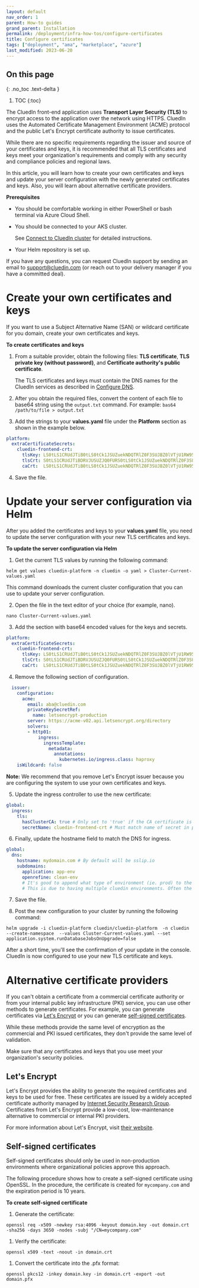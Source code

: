 ```yaml
---
layout: default
nav_order: 1
parent: How-to guides
grand_parent: Installation
permalink: /deployment/infra-how-tos/configure-certificates
title: Configure certificates
tags: ["deployment", "ama", "marketplace", "azure"]
last_modified: 2023-06-20
---
```

## On this page
{: .no_toc .text-delta }
1. TOC
{:toc}

The CluedIn front-end application uses **Transport Layer Security (TLS)** to encrypt access to the application over the network using HTTPS. CluedIn uses the Automated Certificate Management Environment (ACME) protocol and the public  Let's Encrypt certificate authority to issue certificates.

While there are no specific requirements regarding the issuer and source of your certificates and keys, it is recommended that all TLS certificates and keys meet your organization's requirements and comply with any security and compliance policies and regional laws.

In this article, you will learn how to create your own certificates and keys and update your server configuration with the newly generated certificates and keys. Also, you will learn about alternative certificate providers.

**Prerequisites**

- You should be comfortable working in either PowerShell or bash terminal via Azure Cloud Shell.
- You should be connected to your AKS cluster.

    See [Connect to CluedIn cluster](/deployment/infra-how-tos/connect-to-cluedin) for detailed instructions.

- Your Helm repository is set up.

If you have any questions, you can request CluedIn support by sending an email to <a href="mailto:support@cluedin.com">support@cluedin.com</a> (or reach out to your delivery manager if you have a committed deal).

# Create your own certificates and keys

If you want to use a Subject Alternative Name (SAN) or wildcard certificate for you domain, create your own certificates and keys.

**To create certificates and keys**

1. From a suitable provider, obtain the following files: **TLS certificate**, **TLS private key (without password)**, and **Certificate authority's public certificate**.

    The TLS certificates and keys must contain the DNS names for the CluedIn services as described in [Configure DNS](/deployment/infra-how-tos/configure-dns).

2. After you obtain the required files, convert the content of each file to base64 string using the `output.txt` command. For example: `bas64 /path/to/file > output.txt`
3. Add the strings to your **values.yaml** file under the **Platform** section as shown in the example below.
```yaml
platform:
  extraCertificateSecrets:
    cluedin-frontend-crt:
      tlsKey: LS0tLS1CRUdJTiB0tLS0tCk1JSUZuekNDQTRlZ0F3SUJBZ0lVTjU1RW95TkVPK3=
      tlsCrt: S0tLS1CRUdJTiBDRVJUSUZJQ0FURS0tLS0tCk1JSUZuekNDQTRlZ0F3SUJBZ=
      caCrt:  LS0tLS1CRUdJTiB0tLS0tCk1JSUZuekNDQTRlZ0F3SUJBZ0lVTjU1RW95TkVPK3=
```
4. Save the file.

# Update your server configuration via Helm

After you added the certificates and keys to your **values.yaml** file, you need to update the server configuration with your new TLS certificates and keys.

**To update the server configuration via Helm**

1. Get the current TLS values by running the following command:
```
helm get values cluedin-platform -n cluedin -o yaml > Cluster-Current-values.yaml
```
This command downloads the current cluster configuration that you can use to update your server configuration.

2. Open the file in the text editor of your choice (for example, nano).
```
nano Cluster-Current-values.yaml
```

3. Add the section with base64 encoded values for the keys and secrets.
```yaml
platform:
  extraCertificateSecrets:
    cluedin-frontend-crt:
      tlsKey: LS0tLS1CRUdJTiB0tLS0tCk1JSUZuekNDQTRlZ0F3SUJBZ0lVTjU1RW95TkVPK3=
      tlsCrt: S0tLS1CRUdJTiBDRVJUSUZJQ0FURS0tLS0tCk1JSUZuekNDQTRlZ0F3SUJBZ=
      caCrt:  LS0tLS1CRUdJTiB0tLS0tCk1JSUZuekNDQTRlZ0F3SUJBZ0lVTjU1RW95TkVPK3= # Optional. Used for self-signed or missing CA certificates. Needs global.ingress.tls.hasClusterCA set to 'true' to be used.
```

4. Remove the following section of configuration.
```yaml
  issuer:
    configuration:
      acme:
        email: aba@cluedin.com
        privateKeySecretRef:
          name: letsencrypt-production
        server: https://acme-v02.api.letsencrypt.org/directory
        solvers:
        - http01:
            ingress:
              ingressTemplate:
                metadata:
                  annotations:
                    kubernetes.io/ingress.class: haproxy
    isWildcard: false
```
**Note:** We recommend that you remove Let's Encrypt issuer because you are configuring the system to use your own certificates and keys.

5. Update the ingress controller to use the new certificate:
```yaml
global:
  ingress:
    tls:
      hasClusterCA: true # Only set to 'true' if the CA certificate is not publicly trusted.
      secretName: cluedin-frontend-crt # Must match name of secret in platform.extraCertificateSecrets
```

6. Finally, update the hostname field to match the DNS for ingress.
```yaml
global:
  dns:
    hostname: mydomain.com # By default will be sslip.io
    subdomains:
      application: app-env
      openrefine: clean-env
      # It's good to append what type of environment (ie. prod) to the end of app and clean.
      # This is due to having multiple cluedin environments. Often the base domain is shared between all 3, but sub-domains shouldn't clash.
```

7. Save the file.

8. Post the new configuration to your cluster by running the following command:
```
helm upgrade -i cluedin-platform cluedin/cluedin-platform  -n cluedin --create-namespace  --values Cluster-Current-values.yaml --set application.system.runDatabaseJobsOnUpgrade=false
```
After a short time, you'll see the confirmation of your update in the console. CluedIn is now configured to use your new TLS certificate and keys.

# Alternative certificate providers

If you can't obtain a certificate from a commercial certificate authority or from your internal public key infrastructure (PKI) service, you can use other methods to generate certificates. For example, you can generate certificates via [Let's Encrypt](#lets-encrypt) or you can generate [self-signed certificates](#self-signed-certificates).

While these methods provide the same level of encryption as the commercial and PKI issued certificates, they don't provide the same level of validation.

Make sure that any certificates and keys that you use meet your organization's security policies.

## Let's Encrypt

Let's Encrypt provides the ability to generate the required certificates and keys to be used for free. These certificates are issued by a widely accepted certificate authority managed by  [Internet Security Research Group](https://www.abetterinternet.org/). Certificates from Let's Encrypt provide a low-cost, low-maintenance alternative to commercial or internal PKI providers.

For more information about Let's Encrypt, visit [their website](https://letsencrypt.org/).

## Self-signed certificates

Self-signed certificates should only be used in non-production environments where organizational policies approve this approach.

The following procedure shows how to create a self-signed certificate using OpenSSL. In the procedure, the certificate is created for `mycompany.com` and the expiration period is 10 years.

**To create self-signed certificate**

1. Generate the certificate:
```
openssl req -x509 -newkey rsa:4096 -keyout domain.key -out domain.crt -sha256 -days 3650 -nodes -subj "/CN=mycompany.com"
```

1. Verify the certificate:
```
openssl x509 -text -noout -in domain.crt
```

1. Convert the certificate into the .pfx format:
```
openssl pkcs12 -inkey domain.key -in domain.crt -export -out domain.pfx
```

